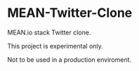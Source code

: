 # MEAN-Twitter-Clone

MEAN.io stack Twitter clone.

This project is experimental only.

Not to be used in a production enviroment. 
